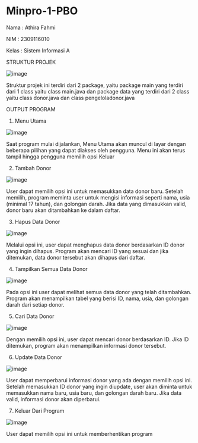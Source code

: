 # Minpro-1-PBO

Nama : Athira Fahmi

NIM : 2309116010

Kelas : Sistem Informasi A


STRUKTUR PROJEK

![image](https://github.com/user-attachments/assets/2eeeccdd-81e3-4110-ab52-480a226ddc64)

Struktur projek ini terdiri dari 2 package, yaitu package main yang terdiri dari 1 class yaitu class main.java dan package data yang terdiri dari 2 class yaitu class donor.java dan class pengeloladonor.java


OUTPUT PROGRAM

1. Menu Utama

![image](https://github.com/user-attachments/assets/faaf2b75-6f8e-49ae-96de-1766899eb7cf)

Saat program mulai dijalankan, Menu Utama akan muncul di layar dengan beberapa pilihan yang dapat diakses oleh pengguna. Menu ini akan terus tampil hingga pengguna memilih opsi Keluar


2. Tambah Donor

![image](https://github.com/user-attachments/assets/74cc2bf4-c956-4694-b94e-d0ba458d144a)

User dapat memilih opsi ini untuk memasukkan data donor baru. Setelah memilih, program meminta user untuk mengisi informasi seperti nama, usia (minimal 17 tahun), dan golongan darah. Jika data yang dimasukkan valid, donor baru akan ditambahkan ke dalam daftar.


3. Hapus Data Donor
   
![image](https://github.com/user-attachments/assets/ab166ff9-d243-47e3-8d71-17c2ff4850e2)

Melalui opsi ini, user dapat menghapus data donor berdasarkan ID donor yang ingin dihapus. Program akan mencari ID yang sesuai dan jika ditemukan, data donor tersebut akan dihapus dari daftar.


4. Tampilkan Semua Data Donor

![image](https://github.com/user-attachments/assets/cb9eab62-c49c-422e-8472-d8dbbc32d4ed)

Pada opsi ini user dapat melihat semua data donor yang telah ditambahkan. Program akan menampilkan tabel yang berisi ID, nama, usia, dan golongan darah dari setiap donor.


5. Cari Data Donor

![image](https://github.com/user-attachments/assets/dabae156-24cf-42ed-9ab5-5f6a72e0f689)

Dengan memilih opsi ini, user dapat mencari donor berdasarkan ID. Jika ID ditemukan, program akan menampilkan informasi donor tersebut.


6. Update Data Donor

![image](https://github.com/user-attachments/assets/38fcd7f4-15ea-461c-8f74-fbb0239e47d7)

User dapat memperbarui informasi donor yang ada dengan memilih opsi ini. Setelah memasukkan ID donor yang ingin diupdate, user akan diminta untuk memasukkan nama baru, usia baru, dan golongan darah baru. Jika data valid, informasi donor akan diperbarui.


7. Keluar Dari Program

![image](https://github.com/user-attachments/assets/581644b4-46e3-4a16-9fa4-927847abe8c0)

User dapat memilih opsi ini untuk memberhentikan program


   



   
